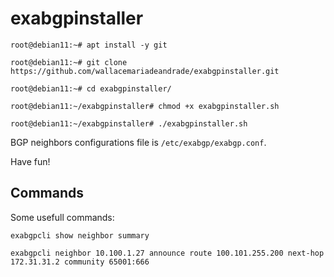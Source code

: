 # exabgpinstaller
```root@debian11:~# apt install -y git```

```root@debian11:~# git clone https://github.com/wallacemariadeandrade/exabgpinstaller.git```

```root@debian11:~# cd exabgpinstaller/```

```root@debian11:~/exabgpinstaller# chmod +x exabgpinstaller.sh```

```root@debian11:~/exabgpinstaller# ./exabgpinstaller.sh```

BGP neighbors configurations file is ```/etc/exabgp/exabgp.conf```.

Have fun!

## Commands
Some usefull commands:

```exabgpcli show neighbor summary```

```exabgpcli neighbor 10.100.1.27 announce route 100.101.255.200 next-hop 172.31.31.2 community 65001:666```